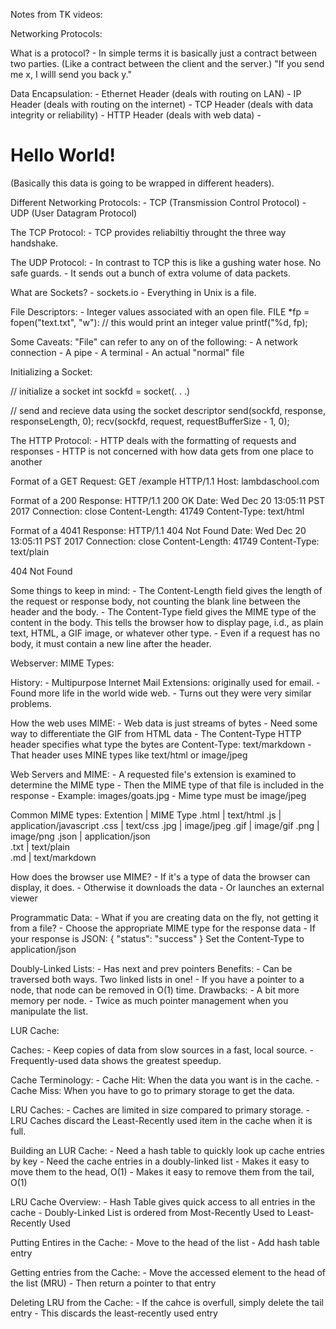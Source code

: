 Notes from TK videos:

Networking Protocols:

What is a protocol?
    - In simple terms it is basically just a contract between two parties. 
    (Like a contract between the client and the server.)
    "If you send me x, I willl send you back y."

Data Encapsulation:
    - Ethernet Header (deals with routing on LAN)
    - IP Header (deals with routing on the internet)
    - TCP Header (deals with data integrity or reliability)
    - HTTP Header (deals with web data)
    - <h1>Hello World!</h1>
    (Basically this data is going to be wrapped in different headers).

Different Networking Protocols:
    - TCP (Transmission Control Protocol)
    - UDP (User Datagram Protocol)

The TCP Protocol:
    - TCP provides reliabiltiy throught the three way handshake.

The UDP Protocol:
    - In contrast to TCP this is like a gushing water hose. No safe guards.
    - It sends out a bunch of extra volume of data packets.

What are Sockets?
    - sockets.io
    - Everything in Unix is a file.

File Descriptors:
    - Integer values associated with an open file.
    FILE *fp = fopen("text.txt", "w"):
    // this would print an integer value
    printf("%d, fp);

Some Caveats:
"File" can refer to any on of the following:
    - A network connection
    - A pipe
    - A terminal
    - An actual "normal" file

Initializing a Socket:
<!-- #include <sys/socket.h> -->
// initialize a socket
int sockfd = socket(. . .)

// send and recieve data using the socket descriptor
send(sockfd, response, responseLength, 0);
recv(sockfd, request, requestBufferSize - 1, 0);

The HTTP Protocol:
    - HTTP deals with the formatting of requests and responses
    - HTTP is not concerned with how data gets from one place to another

Format of a GET Request:
GET /example HTTP/1.1
Host: lambdaschool.com

Format of a 200 Response:
HTTP/1.1 200 OK
Date: Wed Dec 20 13:05:11 PST 2017
Connection: close
Content-Length: 41749
Content-Type: text/html

<!-- <html><head><title>Lambda School . . .  -->

Format of a 4041 Response:
HTTP/1.1 404 Not Found
Date: Wed Dec 20 13:05:11 PST 2017
Connection: close
Content-Length: 41749
Content-Type: text/plain

404 Not Found

Some things to keep in mind:
    - The Content-Length field gives the length of the request or response 
    body, not counting the blank line between the header and the body.
    - The Content-Type field gives the MIME type of the content in the body.
    This tells the browser how to display page, i.d., as
    plain text, HTML, a GIF image, or whatever other type.
    - Even if a request has no body, it must contain a new line after the header.

Webserver: MIME Types:

History:
    - Multipurpose Internet Mail Extensions: originally used for email.
    - Found more life in the world wide web.
    - Turns out they were very similar problems. 

How the web uses MIME:
    - Web data is just streams of bytes
    - Need some way to differentiate the GIF from HTML data
    - The Content-Type HTTP header specifies what type the bytes are
    Content-Type: text/markdown
    - That header uses MINE types like text/html or image/jpeg

Web Servers and MIME:
    - A requested file's extension is examined to determine the MIME type
    - Then the MIME type of that file is included in the response
    - Example:
    images/goats.jpg
    - Mime type must be image/jpeg

Common MIME types:
Extention       |        MIME Type
.html           |        text/html
.js             |        application/javascript
.css            |        text/css
.jpg            |        image/jpeg
.gif            |        image/gif
.png            |        image/png
.json           |        application/json   
.txt            |        text/plain     
.md             |        text/markdown

How does the browser use MIME?
    - If it's a type of data the browser can display, it does.
    - Otherwise it downloads the data
    - Or launches an external viewer

Programmatic Data:
    - What if you are creating data on the fly, not getting it from a file?
    - Choose the appropriate MIME type for the response data
    - If your response is JSON:
    { "status": "success" }
    Set the Content-Type to application/json

Doubly-Linked Lists:
    - Has next and prev pointers 
Benefits: 
    - Can be traversed both ways. Two linked lists in one!
    - If you have a pointer to a node, that node can be removed in O(1) time.
Drawbacks:
    - A bit more memory per node.
    - Twice as much pointer management when you manipulate the list.

LUR Cache: 

Caches:
    - Keep copies of data from slow sources in a fast, local source.
    - Frequently-used data shows the greatest speedup.

Cache Terminology:
    - Cache Hit: When the data you want is in the cache.
    - Cache Miss: When you have to go to primary storage to get the data.

LRU Caches:
    - Caches are limited in size compared to primary storage.
    - LRU Caches discard the Least-Recently used item in the cache when it is full. 

Building an LUR Cache:
    - Need a hash table to quickly look up cache entries by key
    - Need the cache entries in a doubly-linked list
        - Makes it easy to move them to the head, O(1)
        - Makes it easy to remove them from the tail, O(1)

LRU Cache Overview:
    - Hash Table gives quick access to all entries in the cache
    - Doubly-Linked List is ordered from Most-Recently Used to Least-Recently Used

Putting Entires in the Cache:
    - Move to the head of the list
    - Add hash table entry 

Getting entries from the Cache:
    - Move the accessed element to the head of the list (MRU)
    - Then return a pointer to that entry

Deleting LRU from the Cache:
    - If the cahce is overfull, simply delete the tail entry
    - This discards the least-recently used entry 